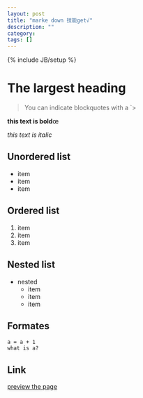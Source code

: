 ```yaml
---
layout: post
title: "marke down 技能get√"
description: ""
category: 
tags: []
---
```

{% include JB/setup %}

# The largest heading
> You can indicate blockquotes with a `>

**this text is bold**œ

*this text is italic*

## Unordered list
- item
- item
- item

## Ordered list
1. item
2. item
3. item

## Nested list
- nested
  - item
  - item
  - item

## Formates
```
a = a + 1
what is a?
```

## Link
[preview the page](http://localhost:4000)

